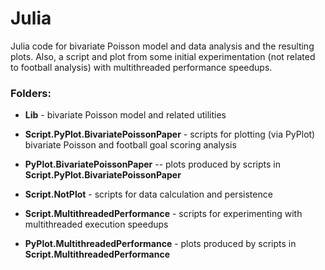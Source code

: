 # Julia

Julia code for bivariate Poisson model and data analysis and the resulting plots.
Also, a script and plot from some initial experimentation (not related to football analysis) with multithreaded performance speedups.

### Folders:

- **Lib** - bivariate Poisson model and related utilities

- **Script.PyPlot.BivariatePoissonPaper** - scripts for plotting (via PyPlot) bivariate Poisson and football goal scoring analysis
- **PyPlot.BivariatePoissonPaper** -- plots produced by scripts in **Script.PyPlot.BivariatePoissonPaper**

- **Script.NotPlot** - scripts for data calculation and persistence

- **Script.MultithreadedPerformance** - scripts for experimenting with multithreaded execution speedups
- **PyPlot.MultithreadedPerformance** - plots produced by scripts in **Script.MultithreadedPerformance**
